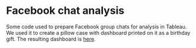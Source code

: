 # Facebook chat analysis

Some code used to prepare Facebook group chats for analysis in Tableau. We used it to create a pillow case with dashboard printed on it as a birthday gift. The resulting dashboard is [here](https://public.tableau.com/profile/paulafernalia#!/vizhome/fb_mining_dashboard/Thethreecodeteers).
